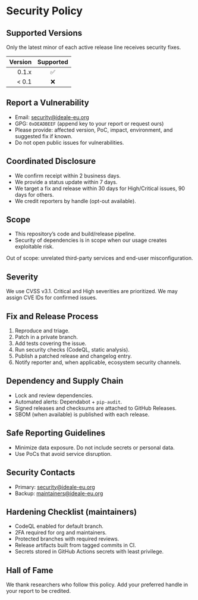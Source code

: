 # Security Policy

## Supported Versions
Only the latest minor of each active release line receives security fixes.

| Version | Supported |
|--------:|:---------:|
| 0.1.x   | ✅        |
| < 0.1   | ❌        |

## Report a Vulnerability
- Email: security@ideale-eu.org
- GPG: `0xDEADBEEF` (append key to your report or request ours)
- Please provide: affected version, PoC, impact, environment, and suggested fix if known.
- Do not open public issues for vulnerabilities.

## Coordinated Disclosure
- We confirm receipt within 2 business days.
- We provide a status update within 7 days.
- We target a fix and release within 30 days for High/Critical issues, 90 days for others.
- We credit reporters by handle (opt-out available).

## Scope
- This repository’s code and build/release pipeline.
- Security of dependencies is in scope when our usage creates exploitable risk.

Out of scope: unrelated third-party services and end-user misconfiguration.

## Severity
We use CVSS v3.1. Critical and High severities are prioritized. We may assign CVE IDs for confirmed issues.

## Fix and Release Process
1. Reproduce and triage.
2. Patch in a private branch.
3. Add tests covering the issue.
4. Run security checks (CodeQL, static analysis).
5. Publish a patched release and changelog entry.
6. Notify reporter and, when applicable, ecosystem security channels.

## Dependency and Supply Chain
- Lock and review dependencies.
- Automated alerts: Dependabot + `pip-audit`.
- Signed releases and checksums are attached to GitHub Releases.
- SBOM (when available) is published with each release.

## Safe Reporting Guidelines
- Minimize data exposure. Do not include secrets or personal data.
- Use PoCs that avoid service disruption.

## Security Contacts
- Primary: security@ideale-eu.org
- Backup: maintainers@ideale-eu.org

## Hardening Checklist (maintainers)
- CodeQL enabled for default branch.
- 2FA required for org and maintainers.
- Protected branches with required reviews.
- Release artifacts built from tagged commits in CI.
- Secrets stored in GitHub Actions secrets with least privilege.

## Hall of Fame
We thank researchers who follow this policy. Add your preferred handle in your report to be credited.
```

